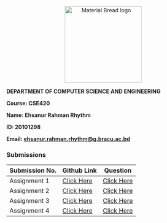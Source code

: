 <p align="center" style="margin-bottom: 0px !important;">
  <img width="200" src="https://upload.wikimedia.org/wikipedia/commons/thumb/1/1a/Brac_University_Logo.png/432px-Brac_University_Logo.png" alt="Material Bread logo" align="center">
</p>

**DEPARTMENT OF COMPUTER SCIENCE AND ENGINEERING**

**Course: CSE420**

**Name: Ehsanur Rahman Rhythm**

**ID: 20101298**

**Email: ehsanur.rahman.rhythm@g.bracu.ac.bd**


### Submissions

| **Submission No.** | Github Link | Question |
| ----------- | ----------- | ----------- |
| Assignment 1 | [Click Here](https://github.com/errhythm/CSE420Lab/tree/main/Assignment%201) | [Click Here](https://github.com/errhythm/CSE420Lab/blob/main/Assignment%201/Question.pdf) |
| Assignment 2 | [Click Here](https://github.com/errhythm/CSE420Lab/tree/main/Assignment%202) | [Click Here](https://github.com/errhythm/CSE420Lab/blob/main/Assignment%202/Question.pdf) |
| Assignment 3 | [Click Here](https://github.com/errhythm/CSE420Lab/tree/main/Assignment%203) | [Click Here](https://github.com/errhythm/CSE420Lab/blob/main/Assignment%203/Question.pdf) |
| Assignment 4 | [Click Here](https://github.com/errhythm/CSE420Lab/tree/main/Assignment%204) | [Click Here](https://github.com/errhythm/CSE420Lab/blob/main/Assignment%204/Question.pdf) |

